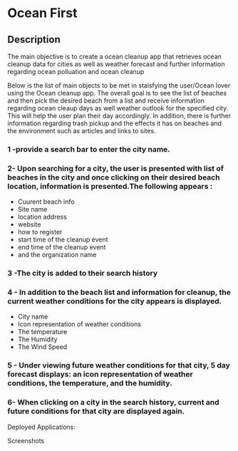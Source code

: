 # Ocean First

## Description

The main objective is to create a ocean cleanup app that retrieves ocean cleanup data for cities as well as weather forecast and further information regarding ocean polluation and ocean cleanup

Below is the list of main objects to be met in staisfying the user/Ocean lover using the Ocean cleanup app. The overall goal is to see the list of beaches and then pick the desired beach from a list and receive information regarding ocean cleaup days as well weather outlook for the specified city. This will help the user plan their day accordingly. In addition, there is further information regarding trash pickup and the effects it has on beaches and the environment such as articles and links to sites. 

### 1 -provide a search bar to enter the city name. 
### 2- Upon searching for a city, the user is presented with list of beaches in the city and once clicking on their desired beach location, information is presented.The following appears :
- Cuurent beach info
- Site name
- location address
- website 
- how to register
- start time of the cleanup event
- end time of the cleanup event
- and the organization name

### 3 -The city is added to their search history 
### 4 - In addition to the beach list and information for cleanup, the current weather conditions for the city appears is displayed.
 - City name
 - Icon representation of weather conditions
 - The temperature
 - The Humidity
 - The Wind Speed 

 ### 5 - Under viewing future weather conditions for that city, 5 day forecast displays: an icon representation of weather conditions, the temperature, and the humidity. 
 ### 6- When clicking on a city in the search history, current and future conditions for that city are displayed again. 

 Deployed Applications: 


 Screenshots

